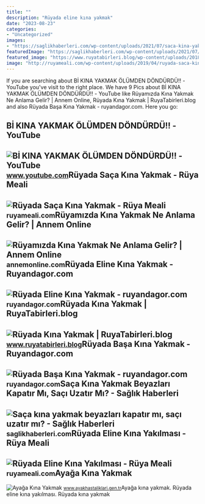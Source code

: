 ```yaml
---
title: ""
description: "Rüyada eline kına yakmak"
date: "2023-08-23"
categories:
- "Uncategorized"
images:
- "https://saglikhaberleri.com/wp-content/uploads/2021/07/saca-kina-yakmak-beyazlari-kapatir-mi-saci-uzatir-mi.jpg"
featuredImage: "https://saglikhaberleri.com/wp-content/uploads/2021/07/saca-kina-yakmak-beyazlari-kapatir-mi-saci-uzatir-mi.jpg"
featured_image: "https://www.ruyatabirleri.blog/wp-content/uploads/2018/08/ruyada-kina-yakmak.jpg"
image: "http://ruyameali.com/wp-content/uploads/2019/04/ruyada-saca-kina-boyasi-yakmak-1024x576.jpg"
---
```


If you are searching about Bİ KINA YAKMAK ÖLÜMDEN DÖNDÜRDÜ‼️ - YouTube you've visit to the right place. We have 9 Pics about Bİ KINA YAKMAK ÖLÜMDEN DÖNDÜRDÜ‼️ - YouTube like Rüyamızda Kına Yakmak Ne Anlama Gelir? | Annem Online, Rüyada Kına Yakmak | RuyaTabirleri.blog and also Rüyada Başa Kına Yakmak - ruyandagor.com. Here you go:

Bİ KINA YAKMAK ÖLÜMDEN DÖNDÜRDÜ‼️ - YouTube
-------------------------------------------

 ![Bİ KINA YAKMAK ÖLÜMDEN DÖNDÜRDÜ‼️ - YouTube](https://i.ytimg.com/vi/4dgHxhUXS20/hqdefault.jpg) <small>www.youtube.com</small>Rüyada Saça Kına Yakmak - Rüya Meali
------------------------------------

 ![Rüyada Saça Kına Yakmak - Rüya Meali](http://ruyameali.com/wp-content/uploads/2019/04/ruyada-saca-kina-boyasi-yakmak-1024x576.jpg) <small>ruyameali.com</small>Rüyamızda Kına Yakmak Ne Anlama Gelir? | Annem Online
-----------------------------------------------------

 ![Rüyamızda Kına Yakmak Ne Anlama Gelir? | Annem Online](https://annemonline.com/wp-content/uploads/2021/01/ruyamizda-kina-yakmak-ne-anlama-gelir_600df14e922fe.jpeg) <small>annemonline.com</small>Rüyada Eline Kına Yakmak - Ruyandagor.com
-----------------------------------------

 ![Rüyada Eline Kına Yakmak - ruyandagor.com](https://images.ruyandagor.com/2017/04/eline-kina-yakmak-2002.jpg) <small>ruyandagor.com</small>Rüyada Kına Yakmak | RuyaTabirleri.blog
---------------------------------------

 ![Rüyada Kına Yakmak | RuyaTabirleri.blog](https://www.ruyatabirleri.blog/wp-content/uploads/2018/08/ruyada-kina-yakmak.jpg) <small>www.ruyatabirleri.blog</small>Rüyada Başa Kına Yakmak - Ruyandagor.com
----------------------------------------

 ![Rüyada Başa Kına Yakmak - ruyandagor.com](https://images.ruyandagor.com/2017/04/basa-kina-yakmak-1413.jpg) <small>ruyandagor.com</small>Saça Kına Yakmak Beyazları Kapatır Mı, Saçı Uzatır Mı? - Sağlık Haberleri
-------------------------------------------------------------------------

 ![Saça kına yakmak beyazları kapatır mı, saçı uzatır mı? - Sağlık Haberleri](https://saglikhaberleri.com/wp-content/uploads/2021/07/saca-kina-yakmak-beyazlari-kapatir-mi-saci-uzatir-mi.jpg) <small>saglikhaberleri.com</small>Rüyada Eline Kına Yakılması - Rüya Meali
----------------------------------------

 ![Rüyada Eline Kına Yakılması - Rüya Meali](http://ruyameali.com/wp-content/uploads/2017/06/kina-yakmak.jpg) <small>ruyameali.com</small>Ayağa Kına Yakmak
-----------------

 ![Ayağa Kına Yakmak](https://www.ayakhastaliklari.gen.tr/images/Ayaga-Kina-Yakmak-93.png) <small>www.ayakhastaliklari.gen.tr</small>Ayağa kına yakmak. Rüyada eline kına yakılması. Rüyada kına yakmak
